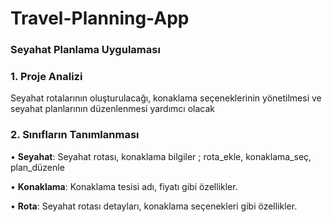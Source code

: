 # Travel-Planning-App
### Seyahat Planlama Uygulaması

### 1. Proje Analizi

Seyahat rotalarının oluşturulacağı, konaklama seçeneklerinin yönetilmesi ve seyahat planlarının düzenlenmesi yardımcı olacak

### 2. Sınıfların Tanımlanması

•  **Seyahat**: Seyahat rotası, konaklama bilgiler ; rota_ekle, konaklama_seç, plan_düzenle

•  **Konaklama**: Konaklama tesisi adı, fiyatı gibi özellikler.

•  **Rota**: Seyahat rotası detayları, konaklama seçenekleri gibi özellikler.
